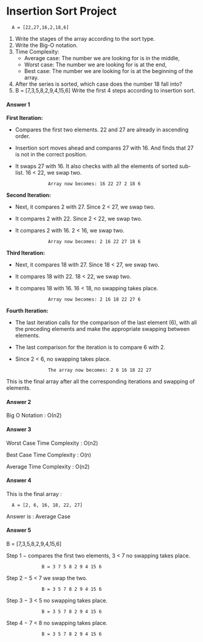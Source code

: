 # **Insertion Sort Project**


      A = [22,27,16,2,18,6]

1. Write the stages of the array according to the sort type.
2. Write the Big-O notation.
3. Time Complexity:
    * Average case: The number we are looking for is in the middle,
    * Worst case: The number we are looking for is at the end,
    * Best case: The number we are looking for is at the beginning of the array.
4. After the series is sorted, which case does the number 18 fall into?
5. B = [7,3,5,8,2,9,4,15,6] Write the first 4 steps according to insertion sort.




#### **Answer 1**

**First Iteration:**

* Compares the first two elements. 22 and 27 are already in ascending order. 

* Insertion sort moves ahead and compares 27 with 16. And finds that 27 is not in the correct position.


* It swaps 27 with 16. It also checks with all the elements of sorted sub-list. 16 < 22, we swap two.

                  Array now becomes: 16 22 27 2 18 6 

**Second Iteration:**

* Next, it compares 2 with 27. Since 2 < 27, we swap two. 

* It compares 2 with 22. Since 2 < 22, we swap two.

* It compares 2 with 16. 2 < 16, we swap two. 


                  Array now becomes: 2 16 22 27 18 6 
                                                 
**Third Iteration:**


* Next, it compares 18 with 27. Since 18 < 27, we swap two. 

* It compares 18 with 22. 18 < 22, we swap two.

* It compares 18 with 16. 16 < 18, no swapping takes place. 


                  Array now becomes: 2 16 18 22 27 6 

**Fourth Iteration:**

* The last iteration calls for the comparison of the last element (6), with all the preceding elements and make the appropriate swapping between elements.

* The last comparison for the iteration is to compare 6 with 2.

* Since 2 < 6, no swapping takes place.

                  The array now becomes: 2 6 16 18 22 27

This is the final array after all the corresponding iterations and swapping of elements.

#### **Answer 2**

Big O Notation :  Ο(n2)

#### **Answer 3**

Worst Case Time Complexity : O(n2)
 
Best Case Time Complexity : O(n)

Average Time Complexity : O(n2)

#### **Answer 4**

This is the final array :

      A = [2, 6, 16, 18, 22, 27]
      
Answer is : Average Case

#### **Answer 5**

B = [7,3,5,8,2,9,4,15,6]

Step 1 −  compares the first two elements, 3 < 7 no swapping takes place.

                 B = 3 7 5 8 2 9 4 15 6

Step 2 −  5 < 7 we swap the two.

                 B = 3 5 7 8 2 9 4 15 6
                 
Step 3 −  3 < 5 no swapping takes place.

                 B = 3 5 7 8 2 9 4 15 6
                 
Step 4 −  7 < 8 no swapping takes place.

                 B = 3 5 7 8 2 9 4 15 6

